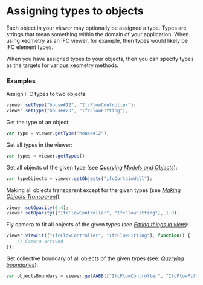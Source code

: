 # Assigning types to objects

Each object in your viewer may optionally be assigned a type. Types are strings that mean something within the domain of your application. When using xeometry as an IFC viewer, for example, then types would likely be IFC element types.

When you have assigned types to your objects, then you can specify types as the targets for various xeometry methods.

### Examples

Assign IFC types to two objects:

```javascript
viewer.setType("house#12", "IfcFlowController");
viewer.setType("house#23", "IfcFlowFitting");
```

Get the type of an object:

```javascript
var type = viewer.getType("house#12");
```

Get all types in the viewer:

```javascript
var types = viewer.getTypes();
```

Get all objects of the given type (see *[Querying Models and Objects](queryingModelsAndObjects.md)*):

```javascript
var typeObjects = viewer.getObjects("ifcCurtainWall");
```

Making all objects transparent except for the given types (see *[Making Objects Transparent](makingObjectsTransparent.md)*):
```javascript
viewer.setOpacity(0.4);
viewer.setOpacity(["IfcFlowController", "IfcFlowFitting"], 1.0);
```

Fly camera to fit all objects of the given types (see *[Fitting things in view](fittingThingsInView.md)*):

```javascript
viewer.viewFit(["IfcFlowController", "IfcFlowFitting"], function() {
    // Camera arrived
});
```

Get collective boundary of all objects of the given types  (see: *[Querying boundaries](queryingBoundaries.md)*):

```javascript
var objectsBoundary = viewer.getAABB(["IfcFlowController", "IfcFlowFitting"]);
```
